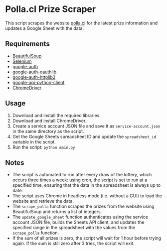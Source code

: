 # Polla.cl Prize Scraper

This script scrapes the website [polla.cl](http://www.polla.cl/es) for the latest prize information and updates a Google Sheet with the data.

## Requirements

- [BeautifulSoup](https://pypi.org/project/beautifulsoup4/)
- [Selenium](https://pypi.org/project/selenium/)
- [google-auth](https://pypi.org/project/google-auth/)
- [google-auth-oauthlib](https://pypi.org/project/google-auth-oauthlib/)
- [google-auth-httplib2](https://pypi.org/project/google-auth-httplib2/)
- [google-api-python-client](https://pypi.org/project/google-api-python-client/)
- [ChromeDriver](https://chromedriver.chromium.org/)

## Usage

1. Download and install the required libraries.
2. Download and install ChromeDriver.
3. Create a service account JSON file and save it as `service-account.json` in the same directory as the script.
4. Get the Google Sheets spreadsheet ID and update the `spreadsheet_id` variable in the script.
5. Run the script: `python main.py`

## Notes

- The script is automated to run after every draw of the lottery, which occurs three times a week: using cron, the script is set to run at a specified time, ensuring that the data in the spreadsheet is always up to date.
- The script uses Chrome in headless mode (i.e. without a GUI) to load the website and retrieve the data.
- The `scrape_polla` function scrapes the prizes from the website using BeautifulSoup and returns a list of integers.
- The `update_google_sheet` function authenticates using the service account JSON file, builds the Sheets API client, and updates the specified range in the spreadsheet with the values from the `scrape_polla` function.
- If the sum of all prizes is zero, the script will wait for 1 hour before trying again. If the sum is still zero after 3 tries, the script will exit.
